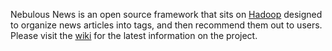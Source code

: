 Nebulous News is an open source framework that sits on [Hadoop](http://hadoop.apache.org/core/) designed to organize news articles into tags, and then recommend them out to users.  Please visit the [wiki](NebulousNews.md) for the latest information on the project.